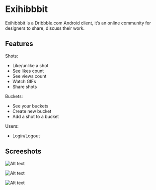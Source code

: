 # Exihibbbit

Exihibbbit is a Dribbble.com Android client, it’s an online community for designers to share, discuss their work.

## Features

Shots:
* Like/unlike a shot
* See likes count
* See views count
* Watch GIFs
* Share shots

Buckets:
* See your buckets
* Create new bucket
* Add a shot to a bucket

Users:
* Login/Logout

## Screeshots

![Alt text](https://s4.postimg.org/i7d1x1s9p/Screen_Shot_2017-08-21_at_8.40.30_PM.png)

![Alt text](https://s4.postimg.org/rhp60l2zh/Screen_Shot_2017-08-21_at_8.41.06_PM.png)

![Alt text](https://s4.postimg.org/sipeppjz1/Screen_Shot_2017-08-21_at_8.41.21_PM.png)

